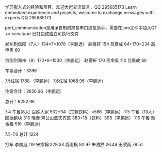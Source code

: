 学习嵌入式的经验和项目，欢迎大佬交流留言，QQ 295685173
Learn embedded experience and projects, welcome to exchange messages with experts QQ 295685173

port_communication是用qt自制的简易串口通信助手，需要在.pro文件中加入QT += serialport
已打包成独立可执行文件



郑州到信阳（7人）154*7=1078（李鹏远）
赵得轩 154
吕嘉成 64+170=234
高申奥 60

信阳到郑州（9）170*9=1530（李鹏远）
赵得轩 170
高申奥 110
吕嘉成 60

车票合计：3396

7.5住宿 1788 （李鹏远）
7.6住宿 1068.96（李鹏远）

住宿合计：2856.96（李鹏远）

总计：6252.96

7.4 午餐(8人) 百姓人家 532+34（宗翰饮料）=566（李鹏远）
7.5 午餐（10人）固始鹅块 310
晚餐 鸡公山蓝天宾馆 380+18（饮料）398（李鹏远）
7.6 午餐 豫香楼 516（李鹏远）

7.5-7.6 总计 1224

打车
李鹏远 119
宋宗翰 229.33
凌雨枫 92.97
朱浩然 26.46
田欣雨 78.51


